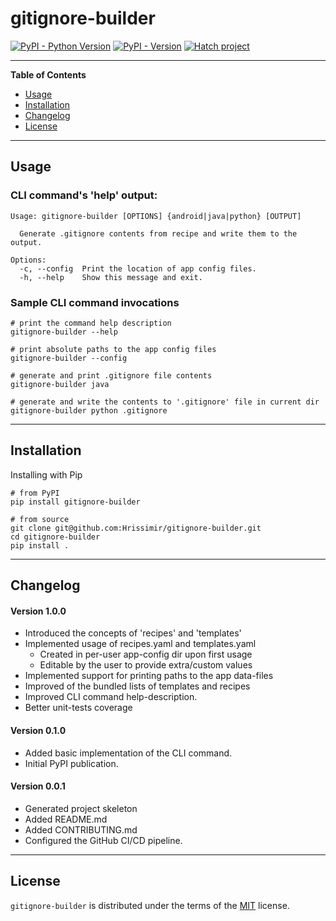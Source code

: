 # gitignore-builder

[![PyPI - Python Version](https://img.shields.io/pypi/pyversions/gitignore-builder.svg)](https://pypi.org/project/gitignore-builder)
[![PyPI - Version](https://img.shields.io/pypi/v/gitignore-builder.svg)](https://pypi.org/project/gitignore-builder)
[![Hatch project](https://img.shields.io/badge/%F0%9F%A5%9A-Hatch-4051b5.svg)](https://github.com/pypa/hatch)

-----

**Table of Contents**

- [Usage](#usage)
- [Installation](#installation)
- [Changelog](#changelog)
- [License](#license)

-----

## Usage

### CLI command's 'help' output:

```console
Usage: gitignore-builder [OPTIONS] {android|java|python} [OUTPUT]

  Generate .gitignore contents from recipe and write them to the output.

Options:
  -c, --config  Print the location of app config files.
  -h, --help    Show this message and exit.
```

### Sample CLI command invocations

```shell
# print the command help description
gitignore-builder --help

# print absolute paths to the app config files
gitignore-builder --config

# generate and print .gitignore file contents
gitignore-builder java

# generate and write the contents to '.gitignore' file in current dir
gitignore-builder python .gitignore
```

-----

## Installation

Installing with Pip

```shell
# from PyPI 
pip install gitignore-builder

# from source
git clone git@github.com:Hrissimir/gitignore-builder.git
cd gitignore-builder
pip install .
```

-----

## Changelog

#### Version 1.0.0

- Introduced the concepts of 'recipes' and 'templates'
- Implemented usage of recipes.yaml and templates.yaml
    - Created in per-user app-config dir upon first usage
    - Editable by the user to provide extra/custom values
- Implemented support for printing paths to the app data-files
- Improved of the bundled lists of templates and recipes
- Improved CLI command help-description.
- Better unit-tests coverage

#### Version 0.1.0

- Added basic implementation of the CLI command.
- Initial PyPI publication.

#### Version 0.0.1

- Generated project skeleton
- Added README.md
- Added CONTRIBUTING.md
- Configured the GitHub CI/CD pipeline.

-----

## License

`gitignore-builder` is distributed under the terms of the [MIT](https://spdx.org/licenses/MIT.html) license.
